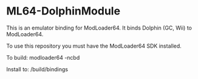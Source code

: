 # ML64-DolphinModule

This is an emulator binding for ModLoader64. It binds Dolphin (GC, Wii) to ModLoader64.

To use this repository you must have the ModLoader64 SDK installed.

To build:
modloader64 -ncbd

Install to: <sdk folder>/build/bindings
